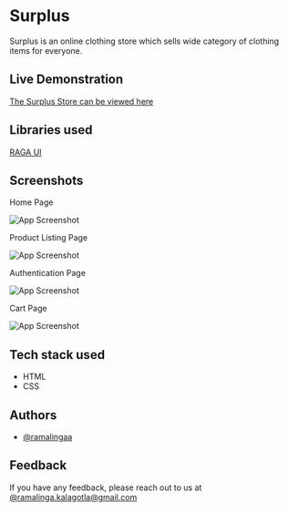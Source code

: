 
# Surplus 

Surplus is an online clothing store which sells wide category of clothing items for everyone. 

## Live Demonstration


[The Surplus Store can be viewed here](https://surplus-store.netlify.app/)

## Libraries used


[RAGA UI](https://ragaui.netlify.app/)


## Screenshots
Home Page

![App Screenshot](https://i.ibb.co/bFStTPQ/screencapture-surplus-store-netlify-app-2022-02-18-09-54-31.png)

Product Listing Page

![App Screenshot](https://i.ibb.co/0KKrR3H/screencapture-surplus-store-netlify-app-product-page-product-2022-02-18-10-08-05.png)

Authentication Page

![App Screenshot](https://i.ibb.co/f4fqpgy/screencapture-surplus-store-netlify-app-login-page-login-2022-02-18-10-09-32.png)

Cart Page

![App Screenshot](https://i.ibb.co/pZrn184/screencapture-surplus-store-netlify-app-cart-page-cart-2022-02-18-10-11-52.png)


## Tech stack used

- HTML
- CSS


## Authors

- [@ramalingaa](https://github.com/ramalingaa)
## Feedback

If you have any feedback, please reach out to us at [@ramalinga.kalagotla@gmail.com](ramalinga.kalagotla@gmail.com)
